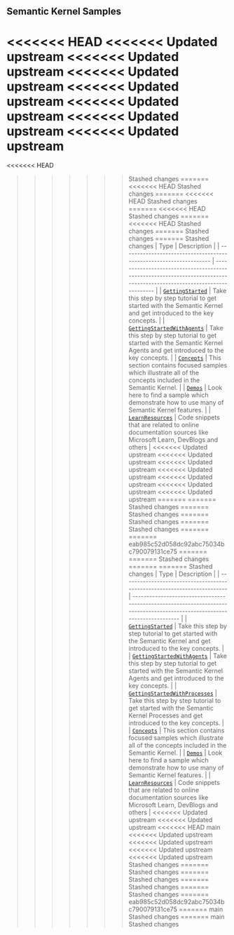 ## Semantic Kernel Samples

<<<<<<< HEAD
<<<<<<< Updated upstream
<<<<<<< Updated upstream
<<<<<<< Updated upstream
<<<<<<< Updated upstream
<<<<<<< Updated upstream
<<<<<<< Updated upstream
<<<<<<< Updated upstream
=======
<<<<<<< HEAD
>>>>>>> Stashed changes
=======
<<<<<<< HEAD
>>>>>>> Stashed changes
=======
<<<<<<< HEAD
>>>>>>> Stashed changes
=======
<<<<<<< HEAD
>>>>>>> Stashed changes
=======
<<<<<<< HEAD
>>>>>>> Stashed changes
=======
>>>>>>> Stashed changes
=======
>>>>>>> Stashed changes
| Type                                                               | Description                                                                                                            |
| ------------------------------------------------------------------ | ---------------------------------------------------------------------------------------------------------------------- |
| [`GettingStarted`](./GettingStarted/README.md)                     | Take this step by step tutorial to get started with the Semantic Kernel and get introduced to the key concepts.        |
| [`GettingStartedWithAgents`](./GettingStartedWithAgents/README.md) | Take this step by step tutorial to get started with the Semantic Kernel Agents and get introduced to the key concepts. |
| [`Concepts`](./Concepts/README.md)                                 | This section contains focused samples which illustrate all of the concepts included in the Semantic Kernel.           |
| [`Demos`](./Demos/README.md)                                       | Look here to find a sample which demonstrate how to use many of Semantic Kernel features.                              |
| [`LearnResources`](./LearnResources/README.md)                     | Code snippets that are related to online documentation sources like Microsoft Learn, DevBlogs and others               |
<<<<<<< Updated upstream
<<<<<<< Updated upstream
<<<<<<< Updated upstream
<<<<<<< Updated upstream
<<<<<<< Updated upstream
<<<<<<< Updated upstream
<<<<<<< Updated upstream
=======
=======
>>>>>>> Stashed changes
=======
>>>>>>> Stashed changes
=======
>>>>>>> Stashed changes
=======
>>>>>>> Stashed changes
=======
=======
>>>>>>> eab985c52d058dc92abc75034bc790079131ce75
=======
=======
>>>>>>> Stashed changes
=======
=======
>>>>>>> Stashed changes
| Type                                                                     | Description                                                                                                               |
| ------------------------------------------------------------------------ | ------------------------------------------------------------------------------------------------------------------------- |
| [`GettingStarted`](./GettingStarted/README.md)                           | Take this step by step tutorial to get started with the Semantic Kernel and get introduced to the key concepts.           |
| [`GettingStartedWithAgents`](./GettingStartedWithAgents/README.md)       | Take this step by step tutorial to get started with the Semantic Kernel Agents and get introduced to the key concepts.    |
| [`GettingStartedWithProcesses`](./GettingStartedWithProcesses/README.md) | Take this step by step tutorial to get started with the Semantic Kernel Processes and get introduced to the key concepts. |
| [`Concepts`](./Concepts/README.md)                                       | This section contains focused samples which illustrate all of the concepts included in the Semantic Kernel.               |
| [`Demos`](./Demos/README.md)                                             | Look here to find a sample which demonstrate how to use many of Semantic Kernel features.                                 |
| [`LearnResources`](./LearnResources/README.md)                           | Code snippets that are related to online documentation sources like Microsoft Learn, DevBlogs and others                  |
<<<<<<< Updated upstream
<<<<<<< Updated upstream
<<<<<<< HEAD
>>>>>>> main
<<<<<<< Updated upstream
<<<<<<< Updated upstream
<<<<<<< Updated upstream
<<<<<<< Updated upstream
>>>>>>> Stashed changes
=======
>>>>>>> Stashed changes
=======
>>>>>>> Stashed changes
=======
>>>>>>> Stashed changes
=======
>>>>>>> Stashed changes
=======
>>>>>>> eab985c52d058dc92abc75034bc790079131ce75
=======
>>>>>>> main
>>>>>>> Stashed changes
=======
>>>>>>> main
>>>>>>> Stashed changes
